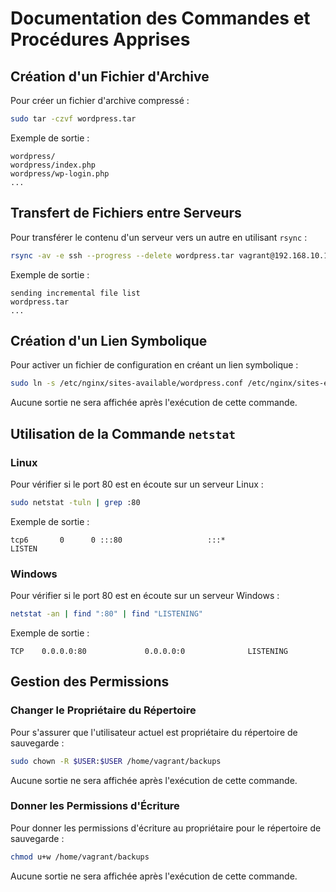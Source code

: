 # Documentation des Commandes et Procédures Apprises

## Création d'un Fichier d'Archive

Pour créer un fichier d'archive compressé :

```bash
sudo tar -czvf wordpress.tar
```

Exemple de sortie :
```
wordpress/
wordpress/index.php
wordpress/wp-login.php
...
```

## Transfert de Fichiers entre Serveurs

Pour transférer le contenu d'un serveur vers un autre en utilisant `rsync` :

```bash
rsync -av -e ssh --progress --delete wordpress.tar vagrant@192.168.10.12:/vagrant/wordpress/
```

Exemple de sortie :
```
sending incremental file list
wordpress.tar
...
```

## Création d'un Lien Symbolique

Pour activer un fichier de configuration en créant un lien symbolique :

```bash
sudo ln -s /etc/nginx/sites-available/wordpress.conf /etc/nginx/sites-enabled/wordpress.conf
```

Aucune sortie ne sera affichée après l'exécution de cette commande.

## Utilisation de la Commande `netstat`

### Linux

Pour vérifier si le port 80 est en écoute sur un serveur Linux :

```bash
sudo netstat -tuln | grep :80
```

Exemple de sortie :
```
tcp6       0      0 :::80                   :::*                    LISTEN
```

### Windows

Pour vérifier si le port 80 est en écoute sur un serveur Windows :

```bash
netstat -an | find ":80" | find "LISTENING"
```

Exemple de sortie :
```
TCP    0.0.0.0:80             0.0.0.0:0              LISTENING
```

## Gestion des Permissions

### Changer le Propriétaire du Répertoire

Pour s'assurer que l'utilisateur actuel est propriétaire du répertoire de sauvegarde :

```bash
sudo chown -R $USER:$USER /home/vagrant/backups
```

Aucune sortie ne sera affichée après l'exécution de cette commande.

### Donner les Permissions d'Écriture

Pour donner les permissions d'écriture au propriétaire pour le répertoire de sauvegarde :

```bash
chmod u+w /home/vagrant/backups
```

Aucune sortie ne sera affichée après l'exécution de cette commande.
